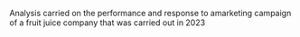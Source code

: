 Analysis carried on the performance and response to amarketing campaign of a fruit juice company that was carried out in 2023

